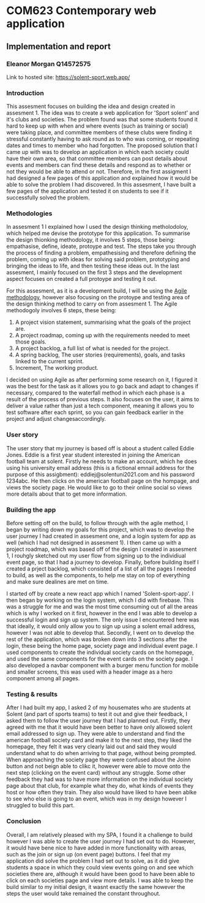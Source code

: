 <h1>COM623 Contemporary web application</h1>

<h2>Implementation and report</h2>
<h3>Eleanor Morgan Q14572575</h3>
<p>Link to hosted site: <a href="https://solent-sport.web.app/">https://solent-sport.web.app/</a></p>

<h3>Introduction</h3>
<p>This assesment focuses on building the idea and design created in assesment 1. The idea was to create a web application for 'Sport solent' and it's clubs and societies. 
The problem found was that some students found it hard to keep up with when and where events (such as training or social) were taking place, and committee members of these
clubs were finding it stressful constantly having to ask round as to who was coming, or repeating dates and times to member who had forgotten. The proposed solution that I
came up with was to develop an application in which each society could have their own area, so that committee members can post details about events and members can find these 
details and respond as to whether or not they would be able to attend or not. Therefore, in the first assigment I had designed a few pages of this application and explained 
how it would be able to solve the problem I had discovered. In this assesment, I have built a few pages of the application and tested it on students to see if it successfully
solved the problem.</p>

<h3>Methodologies</h3>
<p>In assesment 1 I explained how I used the design thinking metholodoloy, which helped me devise the prototype for this application. To summarise the design thionking 
methodology, it involves 5 steps, those being: empathasise, define, ideate, protoype and test. The steps take you through the process of finding a problem, empathesising and 
therefore defining the problem, coming up with ideas for solving said problem, prototyping and bringing the ideas to life, and then testing these ideas out. In the last 
assesment, I mainly focused on the first 3 steps and the development aspect focuses on created a full protoype and testing it out.</p>

<p>For this assesment, as it is a development build, I will be using the <a href="https://zenkit.com/en/blog/agile-methodology-an-overview/#:~:text=Agile%20methodology%20is%20a%20type,functional%20teams%20and%20their%20customers">Agile methodology</a>, however also focusing on the protoype and testing area of the design thinking method 
to carry on from assesment 1. The Agile methodogoly involves 6 steps, these being:
<ol>
<li> A project vision statement, summarising what the goals of the project are.</li>
<li> A project roadmap, coming up with the requirements needed to meet those goals.</li>
<li> A project backlog, a full list of what is needed for the project.</li>
<li> A spring backlog, The user stories (requirements), goals, and tasks linked to the current sprint.</li>
<li> Increment, The working product.</li>
</ol>
I decided on using Agile as after performing some research on it, I figured it was the best for the task as it allows you to go back and adapt to changes if necessary, compared 
to the waterfall method in which each phase is a result of the process of previous steps. It also focuses on the user, it aims to deliver a value rather than just a tech 
component, meaning it allows you to test software after each sprint, so you can gain feedback earlier in the project and adjust changesaccordingly.</p>

<h3>User story</h3>
<p>The user story that my journey is based off is about a student called Eddie Jones. Eddie is a first year student interested in joining the American football team at solent. Firstly he needs to make an account, which he does using his university email address (this is a fictional emnail address for the purpose of this assigbment): eddiej@solentuni2021.com and his password 1234abc. He then clicks on the american football page on the hompage, and views the society page. He would like to go to their online social so views more details about that to get more information.</p>

<h3>Building the app</h3>
<p>Before setting off on the build, to follow through with the agile method, I began by writing down my goals for this project, which was to develop the user journey I had 
created in assesment one, and a login system for app as well (which I had not designed in assesment 1). I then came up with a project roadmap, which was based off of the design 
I created in assesment 1, I rouhgly sketched out my user flow from signing up to the individiual event page, so that I had a journey to develop. Finally, before building itself 
I created a prject backlog, which consisted of a list of all the pages I needed to build, as well as the components, to help me stay on top of everything and make sure dealines 
are met on time.</p>

<p>I started off by create a new react app which I named 'Solent-sport-app'. I then began by working on the login system, which I did with firebase. This was a struggle for me
and was the most time consuming out of all the areas which is why I worked on it first, however in the end I was able to develop a successful login and sign up system. The only 
issue I encountered here was that ideally, it would only allow you to sign up using a solent email address, however I was not able to develop that. Secondly, I went on to develop the rest of the application, which was broken down into 3 sections after the login, these being the home page, society page and individual event page. I used components to create the individual society cards on the homepage, and used the same components for the event cards on the society page. I also developed a navbar component with a burger
menu function for mobile and smaller screens, this was used with a header image as a hero component among all pages.</p>

<h3>Testing & results</h3>
<p>After I had built my app, I asked 2 of my housemates who are students at Solent (and part of sports teams) to test it out and give their feedback, I asked them to follow the user journey that I had planned out. Firstly, they agreed with me that it would have been better to have only allowed solent email addressed to sign up. They were able to 
understand and find the american football society card and make it to the next step, they liked the homepage, they felt it was very clearly laid out and said they would understand what to do when arriving to that page, without being prompted. When approaching the society page they were confused about the Joinn button and not beign able to clikc it, however were able to move onto the next step (clicking on the event card) without any struggle. Some other feedback they had was to have more information on the individual society page about that club, for example what they do, what kinds of events they host or how often they train. They also would have liked to have been ablke to see who else is going to an event, which was in my design however I struggled to build this part.</p>

<h3>Conclusion</h3>
<p>Overall, I am relatively pleased with my SPA, I found it a challenge to build however I was able to create the user journey I had set out to do. However, it would have bene nice to have added in more functionality with areas, such as the join or sign up (on event page) buttons. I feel that my application did solve the problem I had set out to solve, as it did give students a space in which they could view events going on and see which societies there are, although it would have been good to have been able to click on each societies page and view more details. I was able to keep the build similar to my initial design, it wasnt exactly the same however the steps the user would take remained the constant throughout.</p>


